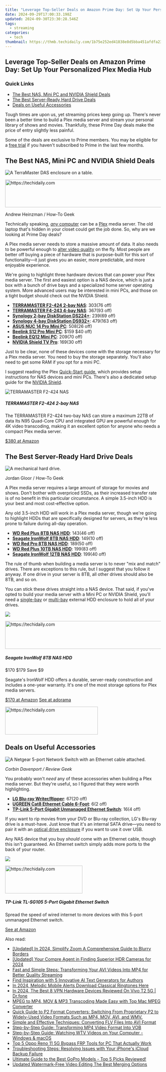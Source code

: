 ```yaml
---
title: "Leverage Top-Seller Deals on Amazon Prime Day: Set Up Your Personalized Plex Media Hub"
date: 2024-09-29T17:00:33.198Z
updated: 2024-09-30T23:30:28.546Z
tags:
  - streaming
categories:
  - tech
thumbnail: https://thmb.techidaily.com/1b75e252ed41838e8d5bba451afdfa23d376fd0390a7d35b413d9e3199913287.jpg
---
```


## Leverage Top-Seller Deals on Amazon Prime Day: Set Up Your Personalized Plex Media Hub

### Quick Links

* [The Best NAS, Mini PC and NVIDIA Shield Deals](https://video-screen-grab.techidaily.com/new-maximize-your-online-interactions-with-these-5-devices-for-2024/)
* [The Best Server-Ready Hard Drive Deals](https://snapchat-videos.techidaily.com/adding-the-latest-social-media-snapchat-to-mac-for-2024/)
* [Deals on Useful Accessories](https://extra-hints.techidaily.com/a-critical-look-at-ustream-with-similar-sites-for-2024/)

 Tough times are upon us, yet streaming prices keep going up. There's never been a better time to build a Plex media server and stream your personal library of shows and movies. Thankfully, these Prime Day deals make the price of entry slightly less painful.

 Some of the deals are exclusive to Prime members. You may be eligible for a [free trial](https://www.amazon.com/gp/help/customer/display.html?nodeId=G6RZ3AA6NQMCKYEM) if you haven't subscribed to Prime in the last few months.

##  The Best NAS, Mini PC and NVIDIA Shield Deals

![A TerraMaster DAS enclosure on a table.](https://static1.howtogeekimages.com/wordpress/wp-content/uploads/2024/06/26.jpg) 

<!-- affiliate ads begin -->
<a href="https://appsumo.8odi.net/c/5597632/2144309/7443" target="_top" id="2144309">
  <img src="//a.impactradius-go.com/display-ad/7443-2144309" border="0" alt="https://techidaily.com" width="728" height="90"/>
</a>
<img height="0" width="0" src="https://appsumo.8odi.net/i/5597632/2144309/7443" style="position:absolute;visibility:hidden;" border="0" />
<!-- affiliate ads end -->

Andrew Heinzman / How-To Geek

 Technically speaking, [_any_ computer](https://twitter-videos.techidaily.com/new-in-2024-the-complete-guide-to-tweeting-visual-content-in-form-of-customized-gifs/) can be a [Plex](https://network-issues.techidaily.com/instantly-eradicate-playback-problems/) media server. The old laptop that's hidden in your closet could get the job done. So, why are we looking at Prime Day deals?

 A Plex media server needs to store a massive amount of data. It also needs to be powerful enough to [alter video quality](https://facebook-video-share.techidaily.com/updated-the-essential-guide-to-verifying-your-youtube-profile/) on the fly. Most people are better off buying a piece of hardware that is purpose-built for this sort of functionality—it just gives you an easier, more predictable, and more enjoyable experience.

 We're going to highlight three hardware devices that can power your Plex media server. The first and easiest option is a NAS device, which is just a box with a bunch of drive bays and a specialized home server operating system. More advanced users may be interested in mini PCs, and those on a tight budget should check out the NVIDIA Shield.

* **[TERRAMASTER F2-424 2-bay NAS](https://www.amazon.com/dp/B0CXPBM2DF?tag=htgprimedaysite-20)**: $303 ($76 off)
* **[TERRAMASTER F4-243 4-bay NAS](https://www.amazon.com/dp/B09VLFYWFY?tag=htgprimedaysite-20)**: $367 ($93 off)
* **[Synology 2-bay DiskStation DS224+](https://shop-links.co/link/?exclusive=1&publisher_slug=itechdaily19598&url=https%3A%2F%2Fclick.linksynergy.com%2Fdeeplink%3Fid%3D2QzUaswX1as%26mid%3D44583%26murl%3Dhttps%253A%252F%252Fwww.newegg.com%252Fsynology-ds124%252Fp%252FN82E16822108840%26u1%3Dhtg2baydiskstationdeal)**: $239 ($69 off)
* **[Synology 4-bay DiskStation DS932+](https://shop-links.co/link/?exclusive=1&publisher_slug=itechdaily19598&url=https%3A%2F%2Fclick.linksynergy.com%2Fdeeplink%3Fid%3D2QzUaswX1as%26mid%3D44583%26murl%3Dhttps%253A%252F%252Fwww.newegg.com%252Fsynology-ds923%252Fp%252F0YH-0064-00009%26u1%3Dhtg4baydiskstationdeal)**: $479 ($163 off)
* **[ASUS NUC 14 Pro Mini PC](https://shop-links.co/link/?exclusive=1&publisher_slug=itechdaily19598&url=https%3A%2F%2Fclick.linksynergy.com%2Fdeeplink%3Fid%3D2QzUaswX1as%26mid%3D44583%26murl%3Dhttps%253A%252F%252Fwww.newegg.com%252Fasus-rnuc14rvku50000ui-nuc-14-pro%252Fp%252FN82E16856110265%26u1%3Dhtgasusnucdeal)**: $508 ($26 off)
* **[Beelink S12 Pro Mini PC](https://amazon.com/dp/B0BVLS7ZHP?tag=htgprimedaysite-20)**: $159 $40 off)
* **[Beelink EQ12 Mini PC](https://amazon.com/dp/B0CYP89CDR?tag=htgprimedaysite-20)**: $209 ($70 off)
* **[NVIDIA Shield TV Pro](https://amazon.com/dp/B07YP9FBMM?tag=htgprimedaysite-20)**: $169 ($30 off)

 Just to be clear, none of these devices come with the storage necessary for a Plex media server. You need to buy the storage separately. You'll also need to get some RAM if you opt for a mini PC.

 I suggest reading the Plex [Quick-Start guide](https://support.plex.tv/articles/200264746-quick-start-step-by-step-guides/), which provides setup instructions for NAS devices and mini PCs. There's also a dedicated setup guide for the [NVIDIA Shield](https://support.plex.tv/articles/221099988-setting-up-and-managing-plex-media-server-on-nvidia-shield/).

![TERRAMASTER F2-424 NAS](https://static1.howtogeekimages.com/wordpress/wp-content/uploads/2024/07/51yvsnas6tl-_ac_sl1500_.jpg) 

#####  TERRAMASTER F2-424 2-bay NAS

The TERRAMASTER F2-424 two-bay NAS can store a maximum 22TB of data Its N95 Quad-Core CPU and integrated GPU are powerful enough for 4K video transcoding, making it an excellent option for anyone who needs a compact Plex media server.

[$380 at Amazon](https://amazon.com/dp/B0CXPBM2DF?tag=htgprimedaysite-20) 

##  The Best Server-Ready Hard Drive Deals

![A mechanical hard drive.](https://static1.howtogeekimages.com/wordpress/wp-content/uploads/2023/09/52974816639_7b4544fc8a_o.jpg) 

Jordan Gloor / How-To Geek  
  
 A Plex media server requires a large amount of storage for movies and shows. Don't bother with overpriced SSDs, as their increased transfer rate is of no benefit in this particular circumstance. A simple 3.5-inch HDD is your best and most cost-effective option.

 Any old 3.5-inch HDD will work in a Plex media server, though we're going to highlight HDDs that are specifically designed for servers, as they're less prone to failure during all-day operation.

* **[WD Red Plus 8TB NAS HDD](https://amazon.com/dp/B0CMQ6SK7W?tag=htgprimedaysite-20)**: $143 ($46 off)
* **[Seagate IronWolf 8TB NAS HDD](https://amazon.com/dp/B084ZV4DXB?tag=htgprimedaysite-20)**: $149 ($10 off)
* **[WD Red Pro 8TB NAS HDD](https://amazon.com/dp/B0D1V2K4LJ?tag=htgprimedaysite-20)**: $189 ($50 off)
* **[WD Red Plus 10TB NAS HDD](https://amazon.com/dp/B08TZPS4QQ?tag=htgprimedaysite-20)**: $199 ($83 off)
* **[Seagate IronWolf 12TB NAS HDD](https://amazon.com/dp/B084ZTSMWF?tag=htgprimedaysite-20)**: $199 ($40 off)

 The rule of thumb when building a media server is to never "mix and match" drives. There are exceptions to this rule, but I suggest that you follow it anyway. If one drive in your server is 8TB, all other drives should also be 8TB, and so on.

 You can stick these drives straight into a NAS device. That said, if you've opted to build your media server with a Mini PC or NVIDIA Shield, you'll need a [single-bay](https://amazon.com/dp/B00LS5NFQ2?tag=htgprimedaysite-20) or [multi-bay](https://amazon.com/dp/B06ZY6DK8N?tag=htgprimedaysite-20) external HDD enclosure to hold all of your drives.

![](https://static1.howtogeekimages.com/wordpress/wp-content/uploads/2023/06/41r29akgr7l-_sl500_-1.jpg) 

<!-- affiliate ads begin -->
<a href="https://imp.i357552.net/c/5597632/1013424/11832" target="_top" id="1013424">
  <img src="//a.impactradius-go.com/display-ad/11832-1013424" border="0" alt="https://techidaily.com" width="728" height="90"/>
</a>
<img height="0" width="0" src="https://imp.i357552.net/i/5597632/1013424/11832" style="position:absolute;visibility:hidden;" border="0" />
<!-- affiliate ads end -->

#####  Seagate IronWolf 8TB NAS HDD

$170 $179 Save $9 

Seagate's IronWolf HDD offers a durable, server-ready construction and includes a one-year warranty. It's one of the most storage options for Plex media servers.

[$170 at Amazon](https://amazon.com/dp/B084ZV4DXB?tag=htgprimedaysite-20) [See at adorama](https://www.adorama.com/set8000vn004.html) 

<!-- affiliate ads begin -->
<a href="https://laganoo.pxf.io/c/5597632/1528689/16446" target="_top" id="1528689">
  <img src="//a.impactradius-go.com/display-ad/16446-1528689" border="0" alt="https://techidaily.com" width="300" height="90"/>
</a>
<img height="0" width="0" src="https://laganoo.pxf.io/i/5597632/1528689/16446" style="position:absolute;visibility:hidden;" border="0" />
<!-- affiliate ads end -->

##  Deals on Useful Accessories

![A Netgear 5-port Network Switch with an Ethernet cable attached.](https://static1.howtogeekimages.com/wordpress/wp-content/uploads/2023/07/c17243d1.png) 

_Corbin Davenport / Review Geek_

 You probably won't _need_ any of these accessories when building a Plex media server. But they're useful, so I figured that they were worth highlighting.

* **[LG Blu-ray Writer/Ripper](https://amazon.com/dp/B00E7B08MS?tag=htgprimedaysite-20)**: $67 ($20 off)
* **[UGREEN Cat8 Ethernet Cable 6-Foot](https://amazon.com/dp/B0875VL1CJ?tag=htgprimedaysite-20)**: $6 ($2 off)
* **[TP-Link 5-Port Gigabit Unmanaged Ethernet Switch](https://amazon.com/dp/B00A128S24?tag=htgprimedaysite-20)**: $16 ($4 off)

 If you want to rip movies from your DVD or Blu-ray collection, LG's Blu-ray drive is a must-have. Just know that it's an internal SATA drive—you need to pair it with an [optical drive enclosure](https://amazon.com/dp/B06XRCCV44?tag=htgprimedaysite-20sure/dp/B06XRCCV44/) if you want to use it over USB.

 Any NAS device that you buy _should_ come with an Ethernet cable, though this isn't guaranteed. An Ethernet switch simply adds more ports to the back of your router.

![](https://static1.howtogeekimages.com/wordpress/wp-content/uploads/2023/06/tp-link-switch-thumbnail.jpg) 

<!-- affiliate ads begin -->
<a href="https://25home.pxf.io/c/5597632/2148633/16836" target="_top" id="2148633">
  <img src="//a.impactradius-go.com/display-ad/16836-2148633" border="0" alt="https://techidaily.com" width="250" height="90"/>
</a>
<img height="0" width="0" src="https://25home.pxf.io/i/5597632/2148633/16836" style="position:absolute;visibility:hidden;" border="0" />
<!-- affiliate ads end -->

#####  TP-Link TL-SG105 5-Port Gigabit Ethernet Switch

Spread the speed of wired internet to more devices with this 5-port unmanaged Ethernet switch.

[See at Amazon](https://amazon.com/dp/B00A128S24?tag=htgprimedaysite-20)

<ins class="adsbygoogle"
     style="display:block"
     data-ad-format="autorelaxed"
     data-ad-client="ca-pub-7571918770474297"
     data-ad-slot="1223367746"></ins>

<ins class="adsbygoogle"
     style="display:block"
     data-ad-client="ca-pub-7571918770474297"
     data-ad-slot="8358498916"
     data-ad-format="auto"
     data-full-width-responsive="true"></ins>

<span class="atpl-alsoreadstyle">Also read:</span>
<div><ul>
<li><a href="https://screen-activity-recording.techidaily.com/updated-in-2024-simplify-zoom-a-comprehensive-guide-to-blurry-borders/"><u>[Updated] In 2024, Simplify Zoom A Comprehensive Guide to Blurry Borders</u></a></li>
<li><a href="https://fox-boxes.techidaily.com/updated-your-compre-agent-in-finding-superior-hdr-cameras-for-2024/"><u>[Updated] Your Compre Agent in Finding Superior HDR Cameras for 2024</u></a></li>
<li><a href="https://media-tips.techidaily.com/fast-and-simple-steps-transforming-your-avi-videos-into-mp4-for-better-quality-streaming/"><u>Fast and Simple Steps: Transforming Your AVI Videos Into MP4 for Better Quality Streaming</u></a></li>
<li><a href="https://tech-haven.techidaily.com/find-inspiration-with-5-innovative-ai-text-generators-for-authors/"><u>Find Inspiration with 5 Innovative AI Text Generators for Authors</u></a></li>
<li><a href="https://extra-skills.techidaily.com/in-2024-melodic-mobile-alerts-download-classical-ringtones-here/"><u>In 2024, Melodic Mobile Alerts Download Classical Ringtones Here</u></a></li>
<li><a href="https://phone-solutions.techidaily.com/in-2024-the-best-8-vpn-hardware-devices-reviewed-on-vivo-t2-5g-drfone-by-drfone-virtual-android/"><u>In 2024, The Best 8 VPN Hardware Devices Reviewed On Vivo T2 5G | Dr.fone</u></a></li>
<li><a href="https://media-tips.techidaily.com/mpeg-to-mp4-mov-and-mp3-transcoding-made-easy-with-top-mac-mpeg-converter/"><u>MPEG to MP4, MOV & MP3 Transcoding Made Easy with Top Mac MPEG Converter</u></a></li>
<li><a href="https://media-tips.techidaily.com/1723620234472-quick-guide-to-p2-format-converters-switching-from-proprietary-p2-to-widely-used-video-formats-such-as-mp4-mov-avi-and-wmv/"><u>Quick Guide to P2 Format Converters: Switching From Proprietary P2 to Widely-Used Video Formats Such as MP4, MOV, AVI, and WMV.</u></a></li>
<li><a href="https://media-tips.techidaily.com/simple-and-effective-techniques-converting-flv-files-into-avi-format/"><u>Simple and Effective Techniques: Converting FLV Files Into AVI Format</u></a></li>
<li><a href="https://media-tips.techidaily.com/step-by-step-guide-transforming-mp4-video-format-into-vob/"><u>Step-by-Step Guide: Transforming MP4 Video Format Into VOB</u></a></li>
<li><a href="https://media-tips.techidaily.com/step-by-step-guide-watching-wtv-videos-on-your-computer-windows-and-macos/"><u>Step-by-Step Guide: Watching WTV Videos on Your Computer - Windows & macOS</u></a></li>
<li><a href="https://android-frp.techidaily.com/top-5-oppo-reno-11-5g-bypass-frp-tools-for-pc-that-actually-work-by-drfone-android/"><u>Top 5 Oppo Reno 11 5G Bypass FRP Tools for PC That Actually Work</u></a></li>
<li><a href="https://os-tips.techidaily.com/troubleshooting-steps-resolving-issues-with-your-iphones-icloud-backup-failure/"><u>Troubleshooting Steps: Resolving Issues with Your iPhone's iCloud Backup Failure</u></a></li>
<li><a href="https://media-tips.techidaily.com/1723620233504-ultimate-guide-to-the-best-gopro-models-top-5-picks-reviewed/"><u>Ultimate Guide to the Best GoPro Models - Top 5 Picks Reviewed!</u></a></li>
<li><a href="https://ai-video-tools.techidaily.com/updated-watermark-free-video-editing-the-best-merging-options/"><u>Updated Watermark-Free Video Editing The Best Merging Options</u></a></li>
</ul></div>

